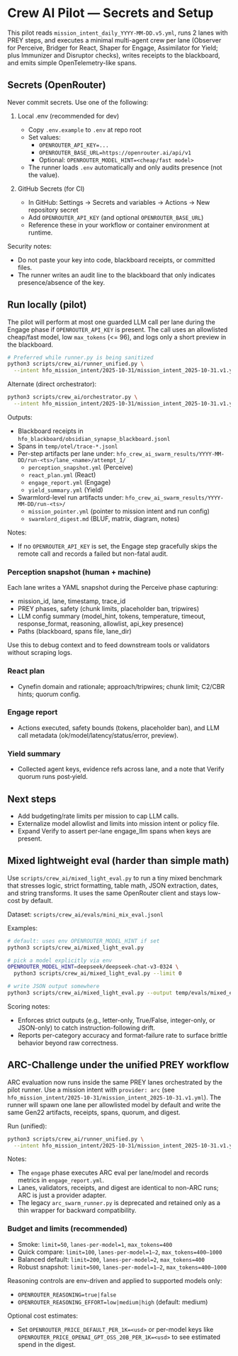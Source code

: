 # Crew AI Pilot — Secrets and Setup

This pilot reads `mission_intent_daily_YYYY-MM-DD.v5.yml`, runs 2 lanes with PREY steps, and executes a minimal multi-agent crew per lane (Observer for Perceive, Bridger for React, Shaper for Engage, Assimilator for Yield; plus Immunizer and Disruptor checks), writes receipts to the blackboard, and emits simple OpenTelemetry-like spans.

## Secrets (OpenRouter)

Never commit secrets. Use one of the following:

1) Local .env (recommended for dev)
   - Copy `.env.example` to `.env` at repo root
   - Set values:
     - `OPENROUTER_API_KEY=...`
     - `OPENROUTER_BASE_URL=https://openrouter.ai/api/v1`
     - Optional: `OPENROUTER_MODEL_HINT=<cheap/fast model>`
   - The runner loads `.env` automatically and only audits presence (not the value).

2) GitHub Secrets (for CI)
   - In GitHub: Settings → Secrets and variables → Actions → New repository secret
   - Add `OPENROUTER_API_KEY` (and optional `OPENROUTER_BASE_URL`)
   - Reference these in your workflow or container environment at runtime.

Security notes:
- Do not paste your key into code, blackboard receipts, or committed files.
- The runner writes an audit line to the blackboard that only indicates presence/absence of the key.

## Run locally (pilot)

The pilot will perform at most one guarded LLM call per lane during the Engage phase if `OPENROUTER_API_KEY` is present. The call uses an allowlisted cheap/fast model, low `max_tokens` (<= 96), and logs only a short preview in the blackboard.

```bash
# Preferred while runner.py is being sanitized
python3 scripts/crew_ai/runner_unified.py \
  --intent hfo_mission_intent/2025-10-31/mission_intent_2025-10-31.v1.yml
```

Alternate (direct orchestrator):

```bash
python3 scripts/crew_ai/orchestrator.py \
  --intent hfo_mission_intent/2025-10-31/mission_intent_2025-10-31.v1.yml
```

Outputs:
- Blackboard receipts in `hfo_blackboard/obsidian_synapse_blackboard.jsonl`
- Spans in `temp/otel/trace-*.jsonl`
- Per-step artifacts per lane under: `hfo_crew_ai_swarm_results/YYYY-MM-DD/run-<ts>/lane_<name>/attempt_1/`
  - `perception_snapshot.yml` (Perceive)
  - `react_plan.yml` (React)
  - `engage_report.yml` (Engage)
  - `yield_summary.yml` (Yield)
- Swarmlord-level run artifacts under: `hfo_crew_ai_swarm_results/YYYY-MM-DD/run-<ts>/`
  - `mission_pointer.yml` (pointer to mission intent and run config)
  - `swarmlord_digest.md` (BLUF, matrix, diagram, notes)

Notes:
- If no `OPENROUTER_API_KEY` is set, the Engage step gracefully skips the remote call and records a failed but non-fatal audit.

### Perception snapshot (human + machine)

Each lane writes a YAML snapshot during the Perceive phase capturing:
- mission_id, lane, timestamp, trace_id
- PREY phases, safety (chunk limits, placeholder ban, tripwires)
- LLM config summary (model_hint, tokens, temperature, timeout, response_format, reasoning, allowlist, api_key presence)
- Paths (blackboard, spans file, lane_dir)

Use this to debug context and to feed downstream tools or validators without scraping logs.

### React plan
- Cynefin domain and rationale; approach/tripwires; chunk limit; C2/CBR hints; quorum config.

### Engage report
- Actions executed, safety bounds (tokens, placeholder ban), and LLM call metadata (ok/model/latency/status/error, preview).

### Yield summary
- Collected agent keys, evidence refs across lane, and a note that Verify quorum runs post‑yield.

## Next steps
- Add budgeting/rate limits per mission to cap LLM calls.
- Externalize model allowlist and limits into mission intent or policy file.
- Expand Verify to assert per-lane engage_llm spans when keys are present.

## Mixed lightweight eval (harder than simple math)

Use `scripts/crew_ai/mixed_light_eval.py` to run a tiny mixed benchmark that stresses logic, strict formatting, table math, JSON extraction, dates, and string transforms. It uses the same OpenRouter client and stays low-cost by default.

Dataset: `scripts/crew_ai/evals/mini_mix_eval.jsonl`

Examples:

```bash
# default: uses env OPENROUTER_MODEL_HINT if set
python3 scripts/crew_ai/mixed_light_eval.py

# pick a model explicitly via env
OPENROUTER_MODEL_HINT=deepseek/deepseek-chat-v3-0324 \
  python3 scripts/crew_ai/mixed_light_eval.py --limit 0

# write JSON output somewhere
python3 scripts/crew_ai/mixed_light_eval.py --output temp/evals/mixed_eval_results.json
```

Scoring notes:
- Enforces strict outputs (e.g., letter-only, True/False, integer-only, or JSON-only) to catch instruction-following drift.
- Reports per-category accuracy and format-failure rate to surface brittle behavior beyond raw correctness.

## ARC-Challenge under the unified PREY workflow

ARC evaluation now runs inside the same PREY lanes orchestrated by the pilot runner. Use a mission intent with `provider: arc` (see `hfo_mission_intent/2025-10-31/mission_intent_2025-10-31.v1.yml`). The runner will spawn one lane per allowlisted model by default and write the same Gen22 artifacts, receipts, spans, quorum, and digest.

Run (unified):
```bash
python3 scripts/crew_ai/runner_unified.py \
  --intent hfo_mission_intent/2025-10-31/mission_intent_2025-10-31.v1.yml
```

Notes:
- The `engage` phase executes ARC eval per lane/model and records metrics in `engage_report.yml`.
- Lanes, validators, receipts, and digest are identical to non-ARC runs; ARC is just a provider adapter.
- The legacy `arc_swarm_runner.py` is deprecated and retained only as a thin wrapper for backward compatibility.

### Budget and limits (recommended)

- Smoke: `limit=50`, `lanes-per-model=1`, `max_tokens=400`
- Quick compare: `limit=100`, `lanes-per-model=1–2`, `max_tokens=400–1000`
- Balanced default: `limit=200`, `lanes-per-model=2`, `max_tokens=400`
- Robust snapshot: `limit=500`, `lanes-per-model=1–2`, `max_tokens=400–1000`

Reasoning controls are env-driven and applied to supported models only:
- `OPENROUTER_REASONING=true|false`
- `OPENROUTER_REASONING_EFFORT=low|medium|high` (default: medium)

Optional cost estimates:
- Set `OPENROUTER_PRICE_DEFAULT_PER_1K=<usd>` or per-model keys like `OPENROUTER_PRICE_OPENAI_GPT_OSS_20B_PER_1K=<usd>` to see estimated spend in the digest.
